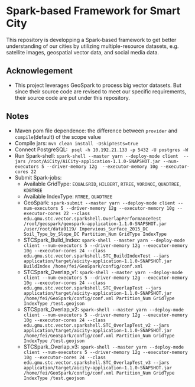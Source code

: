 # Spark-based Framework for Smart City

This repository is developping a Spark-based framework to get better understanding of our cities 
by utilizing multiple-resource datasets, e.g. satellite images, geospatial vector data, and social 
media data.   


## Acknowlegement
 * This project leverages GeoSpark to process big vector datasets. But since their source code are
 revised to meet our specific requirements, their source code are put under this repository.  

## Notes
 * Maven pom file dependence: the difference between `provider` and `compile`(default) of the scope value
 * Compile jars: `mvn clean install -DskipTests=true`
 * Connect PostgreSQL: ` psql -h 10.192.21.133 -p 5432 -U postgres -W`
 * Run Spark-shell: `spark-shell --master yarn --deploy-mode client 
   --jars /root/AiCity/AiCity-application-1.1.0-SNAPSHOT.jar --num-executors 5 --driver-memory 12g 
   --executor-memory 10g --executor-cores 22`
 * Submit Spark-jobs: 
    - Available GridType: `EQUALGRID`, `HILBERT`, `RTREE`, `VORONOI`, `QUADTREE`, `KDBTREE`
    - Available IndexType: `RTREE`, `QUADTREE`
    - GeoSpark: `spark-submit --master yarn --deploy-mode client --num-executors 5 --driver-memory 12g --executor-memory 10g --executor-cores 22 --class edu.gmu.stc.vector.sparkshell.OverlapPerformanceTest /root/geospark/geospark-application-1.1.0-SNAPSHOT.jar /user/root/data0119/ Impervious_Surface_2015_DC Soil_Type_by_Slope_DC Partition_Num GridType IndexType`
    - STCSpark_Build_Index: `spark-shell --master yarn --deploy-mode client --num-executors 5 --driver-memory 12g --executor-memory 10g --executor-cores 24 --class edu.gmu.stc.vector.sparkshell.STC_BuildIndexTest --jars application/target/aicity-application-1.1.0-SNAPSHOT.jar BuildIndex /home/fei/GeoSpark/config/conf.xml`
    - STCSpark_Overlap_v1: `spark-shell --master yarn --deploy-mode client --num-executors 5 --driver-memory 12g --executor-memory 10g --executor-cores 24 --class edu.gmu.stc.vector.sparkshell.STC_OverlapTest --jars application/target/aicity-application-1.1.0-SNAPSHOT.jar /home/fei/GeoSpark/config/conf.xml Partition_Num GridType IndexType /test.geojson`
    - STCSpark_Overlap_v2: `spark-shell --master yarn --deploy-mode client --num-executors 5 --driver-memory 12g --executor-memory 10g --executor-cores 24 --class edu.gmu.stc.vector.sparkshell.STC_OverlapTest_v2 --jars application/target/aicity-application-1.1.0-SNAPSHOT.jar /home/fei/GeoSpark/config/conf.xml Partition_Num GridType IndexType /test.geojson`
    - STCSpark_Overlap_v3: `spark-shell --master yarn --deploy-mode client --num-executors 5 --driver-memory 12g --executor-memory 10g --executor-cores 24 --class edu.gmu.stc.vector.sparkshell.STC_OverlapTest_v3 --jars application/target/aicity-application-1.1.0-SNAPSHOT.jar /home/fei/GeoSpark/config/conf.xml Partition_Num GridType IndexType /test.geojson`
    